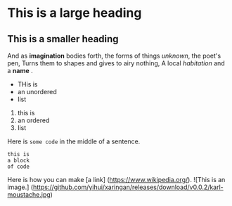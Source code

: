 # This is a large heading 
## This is a smaller heading
And as **imagination** bodies forth,
the forms of things *unknown*, the poet's pen,
Turns them to shapes and gives to airy nothing,
A local *habitation* and a **name** . 
- THis is 
- an unordered 
- list 


1. this is 
2. an ordered 
3. list 

Here is `some code` in the middle of a sentence.
```
this is 
a block 
of code 
```

Here is how you can make [a link] (https://www.wikipedia.org/).
![This is an image.]
(https://github.com/yihui/xaringan/releases/download/v0.0.2/karl-moustache.jpg)
